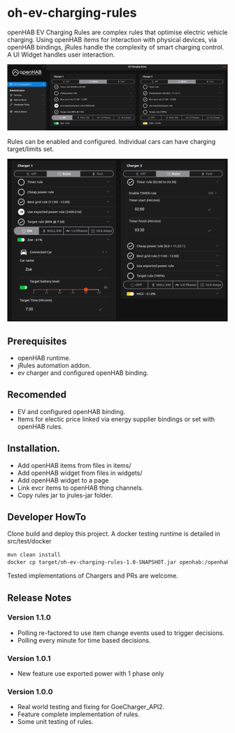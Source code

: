 # oh-ev-charging-rules

openHAB EV Charging Rules are complex rules that optimise electric vehicle charging. Using openHAB items for interaction with physical devices, via openHAB bindings, jRules handle the complexity of smart charging control. A UI Widget handles user interaction.

![Page](/docs/Page.png)

Rules can be enabled and configured.  Individual cars can have charging target/limits set.

![Page](/docs/PageWithSettings.png)

## Prerequisites

* openHAB runtime.
* jRules automation addon.
* ev charger and configured openHAB binding.

## Recomended

* EV and configured openHAB binding.
* Items for electic price linked via energy supplier bindings or set with openHAB rules.

## Installation.

* Add openHAB items from files in items/
* Add openHAB widget from files in widgets/
* Add openHAB widget to a page
* Link evcr items to openHAB thing channels.
* Copy rules jar to jrules-jar folder.

## Developer HowTo

Clone build and deploy this project. A docker testing runtime is detailed in src/test/docker

```bash
mvn clean install
docker cp target/oh-ev-charging-rules-1.0-SNAPSHOT.jar openhab:/openhab/conf/automation/jrule/rules-jar/
```

Tested implementations of Chargers and PRs are welcome.

## Release Notes

### Version 1.1.0

* Polling re-factored to use item change events used to trigger decisions.
* Polling every minute for time based decisions.

### Version 1.0.1

* New feature use exported power with 1 phase only

### Version 1.0.0

* Real world testing and fixing for GoeCharger_API2.
* Feature complete implementation of rules.
* Some unit testing of rules.
